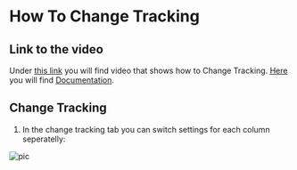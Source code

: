 
# How To Change Tracking

## Link to the video

Under [this link](https://profitbasedocs.blob.core.windows.net/videos/DS%20change%20tracking.mp4) you will find video that shows how to Change Tracking. [Here](../../datastores/changetracking.md) you will find [Documentation](../../datastores/changetracking.md).
<br/>


## Change Tracking



1. In the change tracking tab you can switch settings for each column seperatelly:

![pic](https://profitbasedocs.blob.core.windows.net/images/HTchtrack.png)

